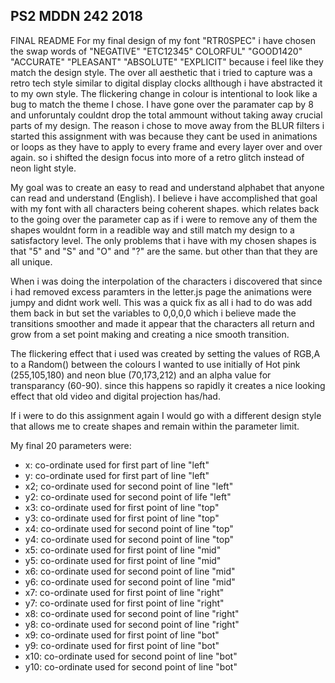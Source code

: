 ## PS2 MDDN 242 2018
FINAL README
For my final design of my font "RTR0SPEC" i have chosen the swap words of "NEGATIVE" "ETC12345" COLORFUL" "GOOD1420" "ACCURATE" "PLEASANT" "ABSOLUTE" "EXPLICIT" because i feel like they match the design style. The over all aesthetic that i tried to capture was a retro tech style similar to digital display clocks allthough i have abstracted it to my own style. The flickering change in colour is intentional to look like a bug to match the theme I chose. I have gone over the paramater cap by 8 and unforuntaly couldnt drop the total ammount without taking away crucial parts of my design. The reason i chose to move away from the BLUR filters i started this assignment with was because they cant be used in animations or loops as they have to apply to every frame and every layer over and over again. so i shifted the design focus into more of a retro glitch instead of neon light style.

My goal was to create an easy to read and understand alphabet that anyone can read and understand (English). I believe i have accomplished that goal with my font with all characters being coherent shapes.  which relates back to the going over the parameter cap as if i were to remove any of them the shapes wouldnt form in a readible way and still match my design to a satisfactory level. The only problems that i have with my chosen shapes is that "5" and "S" and "O" and "?" are the same. but other than that they are all unique. 

When i was doing the interpolation of the characters i discovered that since i had removed excess paramters in the letter.js page the animations were jumpy and didnt work well. This was a quick fix as all i had to do was add them back in but set the variables to 0,0,0,0 which i believe made the transitions smoother and made it appear that the characters all return and grow from a set point making and creating a nice smooth transition.

The flickering effect that i used was created by setting the values of RGB,A to a Random() between the colours I wanted to use initially of Hot pink (255,105,180) and neon blue (70,173,212) and an alpha value for transparancy (60-90). since this happens so rapidly it creates a nice looking effect that old video and digital projection has/had.

If i were to do this assignment again I would go with a different design style that allows me to create shapes and remain within the parameter limit.

My final 20 parameters were:
 - x: co-ordinate used for first part of line "left"
 - y: co-ordinate used for first part of line "left"
 - x2; co-ordinate used for second point of line "left"
 - y2: co-ordinate used for second point of life "left"
 - x3: co-ordinate used for first point of line "top"
 - y3: co-ordinate used for first point of line "top"
 - x4: co-ordinate used for second point of line "top"
 - y4: co-ordinate used for second point of line "top"
 - x5: co-ordinate used for first point of line "mid"
 - y5: co-ordinate used for first point of line "mid"
 - x6: co-ordinate used for second point of line "mid"
 - y6: co-ordinate used for second point of line "mid"
 - x7: co-ordinate used for first point of line "right"
 - y7: co-ordinate used for first point of line "right"
 - x8: co-ordinate used for second point of line "right"
 - y8: co-ordinate used for second point of line "right"
 - x9: co-ordinate used for first point of line "bot"
 - y9: co-ordinate used for first point of line "bot"
 - x10: co-ordinate used for second point of line "bot"
 - y10: co-ordinate used for second point of line "bot"